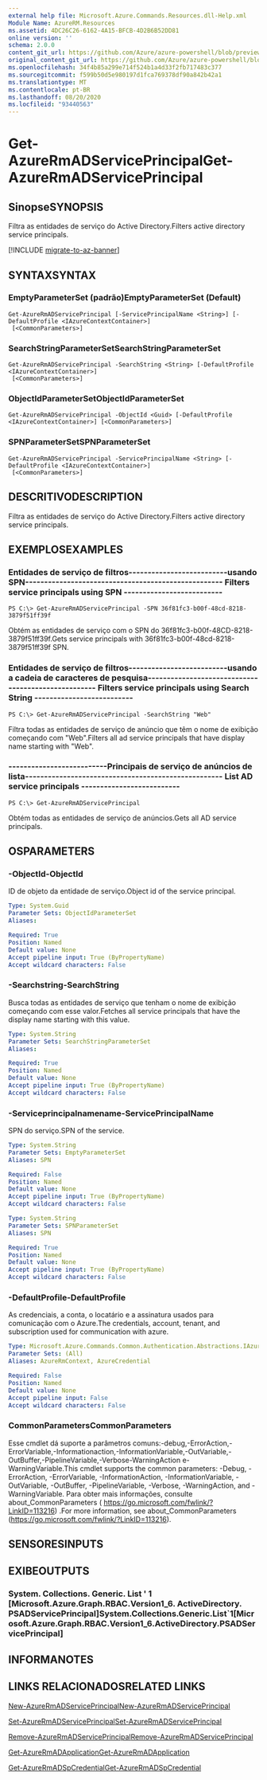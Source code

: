 ```yaml
---
external help file: Microsoft.Azure.Commands.Resources.dll-Help.xml
Module Name: AzureRM.Resources
ms.assetid: 4DC26C26-6162-4A15-BFCB-4D2B6B52DD81
online version: ''
schema: 2.0.0
content_git_url: https://github.com/Azure/azure-powershell/blob/preview/src/ResourceManager/Resources/Commands.Resources/help/Get-AzureRmADServicePrincipal.md
original_content_git_url: https://github.com/Azure/azure-powershell/blob/preview/src/ResourceManager/Resources/Commands.Resources/help/Get-AzureRmADServicePrincipal.md
ms.openlocfilehash: 34f4b85a299e714f524b1a4d33f2fb717483c377
ms.sourcegitcommit: f599b50d5e980197d1fca769378df90a842b42a1
ms.translationtype: MT
ms.contentlocale: pt-BR
ms.lasthandoff: 08/20/2020
ms.locfileid: "93440563"
---
```

# <span data-ttu-id="d0b6d-101">Get-AzureRmADServicePrincipal</span><span class="sxs-lookup"><span data-stu-id="d0b6d-101">Get-AzureRmADServicePrincipal</span></span>

## <span data-ttu-id="d0b6d-102">Sinopse</span><span class="sxs-lookup"><span data-stu-id="d0b6d-102">SYNOPSIS</span></span>
<span data-ttu-id="d0b6d-103">Filtra as entidades de serviço do Active Directory.</span><span class="sxs-lookup"><span data-stu-id="d0b6d-103">Filters active directory service principals.</span></span>

[!INCLUDE [migrate-to-az-banner](../../includes/migrate-to-az-banner.md)]

## <span data-ttu-id="d0b6d-104">SYNTAX</span><span class="sxs-lookup"><span data-stu-id="d0b6d-104">SYNTAX</span></span>

### <span data-ttu-id="d0b6d-105">EmptyParameterSet (padrão)</span><span class="sxs-lookup"><span data-stu-id="d0b6d-105">EmptyParameterSet (Default)</span></span>
```
Get-AzureRmADServicePrincipal [-ServicePrincipalName <String>] [-DefaultProfile <IAzureContextContainer>]
 [<CommonParameters>]
```

### <span data-ttu-id="d0b6d-106">SearchStringParameterSet</span><span class="sxs-lookup"><span data-stu-id="d0b6d-106">SearchStringParameterSet</span></span>
```
Get-AzureRmADServicePrincipal -SearchString <String> [-DefaultProfile <IAzureContextContainer>]
 [<CommonParameters>]
```

### <span data-ttu-id="d0b6d-107">ObjectIdParameterSet</span><span class="sxs-lookup"><span data-stu-id="d0b6d-107">ObjectIdParameterSet</span></span>
```
Get-AzureRmADServicePrincipal -ObjectId <Guid> [-DefaultProfile <IAzureContextContainer>] [<CommonParameters>]
```

### <span data-ttu-id="d0b6d-108">SPNParameterSet</span><span class="sxs-lookup"><span data-stu-id="d0b6d-108">SPNParameterSet</span></span>
```
Get-AzureRmADServicePrincipal -ServicePrincipalName <String> [-DefaultProfile <IAzureContextContainer>]
 [<CommonParameters>]
```

## <span data-ttu-id="d0b6d-109">DESCRITIVO</span><span class="sxs-lookup"><span data-stu-id="d0b6d-109">DESCRIPTION</span></span>
<span data-ttu-id="d0b6d-110">Filtra as entidades de serviço do Active Directory.</span><span class="sxs-lookup"><span data-stu-id="d0b6d-110">Filters active directory service principals.</span></span>

## <span data-ttu-id="d0b6d-111">EXEMPLOS</span><span class="sxs-lookup"><span data-stu-id="d0b6d-111">EXAMPLES</span></span>

### <span data-ttu-id="d0b6d-112">Entidades de serviço de filtros--------------------------usando SPN--------------------------</span><span class="sxs-lookup"><span data-stu-id="d0b6d-112">--------------------------  Filters service principals using SPN  --------------------------</span></span>
```
PS C:\> Get-AzureRmADServicePrincipal -SPN 36f81fc3-b00f-48cd-8218-3879f51ff39f
```

<span data-ttu-id="d0b6d-113">Obtém as entidades de serviço com o SPN do 36f81fc3-b00f-48CD-8218-3879f51ff39f.</span><span class="sxs-lookup"><span data-stu-id="d0b6d-113">Gets service principals with 36f81fc3-b00f-48cd-8218-3879f51ff39f SPN.</span></span>

### <span data-ttu-id="d0b6d-114">Entidades de serviço de filtros--------------------------usando a cadeia de caracteres de pesquisa--------------------------</span><span class="sxs-lookup"><span data-stu-id="d0b6d-114">--------------------------  Filters service principals using Search String  --------------------------</span></span>
```
PS C:\> Get-AzureRmADServicePrincipal -SearchString "Web"
```

<span data-ttu-id="d0b6d-115">Filtra todas as entidades de serviço de anúncio que têm o nome de exibição começando com "Web".</span><span class="sxs-lookup"><span data-stu-id="d0b6d-115">Filters all ad service principals that have display name starting with "Web".</span></span>

### <span data-ttu-id="d0b6d-116">--------------------------Principais de serviço de anúncios de lista--------------------------</span><span class="sxs-lookup"><span data-stu-id="d0b6d-116">--------------------------  List AD service principals  --------------------------</span></span>
```
PS C:\> Get-AzureRmADServicePrincipal
```

<span data-ttu-id="d0b6d-117">Obtém todas as entidades de serviço de anúncios.</span><span class="sxs-lookup"><span data-stu-id="d0b6d-117">Gets all AD service principals.</span></span>

## <span data-ttu-id="d0b6d-118">OS</span><span class="sxs-lookup"><span data-stu-id="d0b6d-118">PARAMETERS</span></span>

### <span data-ttu-id="d0b6d-119">-ObjectId</span><span class="sxs-lookup"><span data-stu-id="d0b6d-119">-ObjectId</span></span>
<span data-ttu-id="d0b6d-120">ID de objeto da entidade de serviço.</span><span class="sxs-lookup"><span data-stu-id="d0b6d-120">Object id of the service principal.</span></span>

```yaml
Type: System.Guid
Parameter Sets: ObjectIdParameterSet
Aliases: 

Required: True
Position: Named
Default value: None
Accept pipeline input: True (ByPropertyName)
Accept wildcard characters: False
```

### <span data-ttu-id="d0b6d-121">-Searchstring</span><span class="sxs-lookup"><span data-stu-id="d0b6d-121">-SearchString</span></span>
<span data-ttu-id="d0b6d-122">Busca todas as entidades de serviço que tenham o nome de exibição começando com esse valor.</span><span class="sxs-lookup"><span data-stu-id="d0b6d-122">Fetches all service principals that have the display name starting with this value.</span></span>

```yaml
Type: System.String
Parameter Sets: SearchStringParameterSet
Aliases: 

Required: True
Position: Named
Default value: None
Accept pipeline input: True (ByPropertyName)
Accept wildcard characters: False
```

### <span data-ttu-id="d0b6d-123">-Serviceprincipalnamename</span><span class="sxs-lookup"><span data-stu-id="d0b6d-123">-ServicePrincipalName</span></span>
<span data-ttu-id="d0b6d-124">SPN do serviço.</span><span class="sxs-lookup"><span data-stu-id="d0b6d-124">SPN of the service.</span></span>

```yaml
Type: System.String
Parameter Sets: EmptyParameterSet
Aliases: SPN

Required: False
Position: Named
Default value: None
Accept pipeline input: True (ByPropertyName)
Accept wildcard characters: False
```

```yaml
Type: System.String
Parameter Sets: SPNParameterSet
Aliases: SPN

Required: True
Position: Named
Default value: None
Accept pipeline input: True (ByPropertyName)
Accept wildcard characters: False
```

### <span data-ttu-id="d0b6d-125">-DefaultProfile</span><span class="sxs-lookup"><span data-stu-id="d0b6d-125">-DefaultProfile</span></span>
<span data-ttu-id="d0b6d-126">As credenciais, a conta, o locatário e a assinatura usados para comunicação com o Azure.</span><span class="sxs-lookup"><span data-stu-id="d0b6d-126">The credentials, account, tenant, and subscription used for communication with azure.</span></span>

```yaml
Type: Microsoft.Azure.Commands.Common.Authentication.Abstractions.IAzureContextContainer
Parameter Sets: (All)
Aliases: AzureRmContext, AzureCredential

Required: False
Position: Named
Default value: None
Accept pipeline input: False
Accept wildcard characters: False
```

### <span data-ttu-id="d0b6d-127">CommonParameters</span><span class="sxs-lookup"><span data-stu-id="d0b6d-127">CommonParameters</span></span>
<span data-ttu-id="d0b6d-128">Esse cmdlet dá suporte a parâmetros comuns:-debug,-ErrorAction,-ErrorVariable,-Informationaction,-InformationVariable,-OutVariable,-OutBuffer,-PipelineVariable,-Verbose-WarningAction e-WarningVariable.</span><span class="sxs-lookup"><span data-stu-id="d0b6d-128">This cmdlet supports the common parameters: -Debug, -ErrorAction, -ErrorVariable, -InformationAction, -InformationVariable, -OutVariable, -OutBuffer, -PipelineVariable, -Verbose, -WarningAction, and -WarningVariable.</span></span> <span data-ttu-id="d0b6d-129">Para obter mais informações, consulte about_CommonParameters ( https://go.microsoft.com/fwlink/?LinkID=113216) .</span><span class="sxs-lookup"><span data-stu-id="d0b6d-129">For more information, see about_CommonParameters (https://go.microsoft.com/fwlink/?LinkID=113216).</span></span>

## <span data-ttu-id="d0b6d-130">SENSORES</span><span class="sxs-lookup"><span data-stu-id="d0b6d-130">INPUTS</span></span>

## <span data-ttu-id="d0b6d-131">EXIBE</span><span class="sxs-lookup"><span data-stu-id="d0b6d-131">OUTPUTS</span></span>

### <span data-ttu-id="d0b6d-132">System. Collections. Generic. List ' 1 [Microsoft.Azure.Graph.RBAC.Version1_6. ActiveDirectory. PSADServicePrincipal]</span><span class="sxs-lookup"><span data-stu-id="d0b6d-132">System.Collections.Generic.List\`1[Microsoft.Azure.Graph.RBAC.Version1_6.ActiveDirectory.PSADServicePrincipal]</span></span>

## <span data-ttu-id="d0b6d-133">INFORMA</span><span class="sxs-lookup"><span data-stu-id="d0b6d-133">NOTES</span></span>

## <span data-ttu-id="d0b6d-134">LINKS RELACIONADOS</span><span class="sxs-lookup"><span data-stu-id="d0b6d-134">RELATED LINKS</span></span>

[<span data-ttu-id="d0b6d-135">New-AzureRmADServicePrincipal</span><span class="sxs-lookup"><span data-stu-id="d0b6d-135">New-AzureRmADServicePrincipal</span></span>](./New-AzureRmADServicePrincipal.md)

[<span data-ttu-id="d0b6d-136">Set-AzureRmADServicePrincipal</span><span class="sxs-lookup"><span data-stu-id="d0b6d-136">Set-AzureRmADServicePrincipal</span></span>](./Set-AzureRmADServicePrincipal.md)

[<span data-ttu-id="d0b6d-137">Remove-AzureRmADServicePrincipal</span><span class="sxs-lookup"><span data-stu-id="d0b6d-137">Remove-AzureRmADServicePrincipal</span></span>](./Remove-AzureRmADServicePrincipal.md)

[<span data-ttu-id="d0b6d-138">Get-AzureRmADApplication</span><span class="sxs-lookup"><span data-stu-id="d0b6d-138">Get-AzureRmADApplication</span></span>](./Get-AzureRmADApplication.md)

[<span data-ttu-id="d0b6d-139">Get-AzureRmADSpCredential</span><span class="sxs-lookup"><span data-stu-id="d0b6d-139">Get-AzureRmADSpCredential</span></span>](./Get-AzureRmADSpCredential.md)

